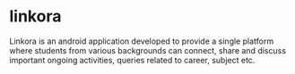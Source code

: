 # linkora


Linkora is an android application developed to provide a single platform where students from various backgrounds can connect, share and discuss important ongoing activities, queries related to career, subject etc.

